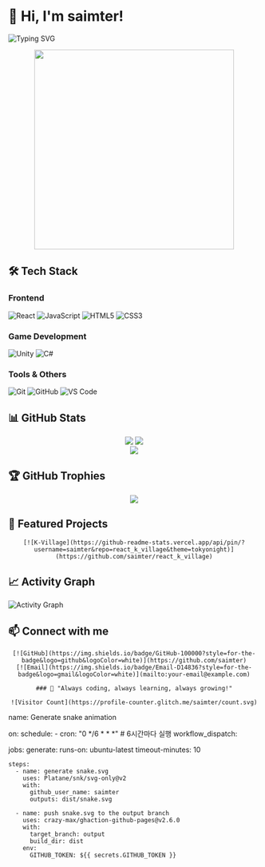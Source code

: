 # 👋 Hi, I'm saimter!

![Typing SVG](https://readme-typing-svg.herokuapp.com/?lines=Welcome+to+my+GitHub+Profile!;Full+Stack+Developer;React+%26+Unity+Enthusiast;Always+learning+new+things&font=Fira%20Code&center=true&width=800&height=50&color=61DAFB)

<div align="center">
    <img src="https://media.giphy.com/media/L1R1tvI9svkIWwpVYr/giphy.gif" width="400" />
</div>

## 🛠️ Tech Stack

### Frontend
![React](https://img.shields.io/badge/React-20232A?style=for-the-badge&logo=react&logoColor=61DAFB)
![JavaScript](https://img.shields.io/badge/JavaScript-F7DF1E?style=for-the-badge&logo=javascript&logoColor=black)
![HTML5](https://img.shields.io/badge/HTML5-E34F26?style=for-the-badge&logo=html5&logoColor=white)
![CSS3](https://img.shields.io/badge/CSS3-1572B6?style=for-the-badge&logo=css3&logoColor=white)

### Game Development
![Unity](https://img.shields.io/badge/Unity-100000?style=for-the-badge&logo=unity&logoColor=white)
![C#](https://img.shields.io/badge/C%23-239120?style=for-the-badge&logo=c-sharp&logoColor=white)

### Tools & Others
![Git](https://img.shields.io/badge/Git-F05032?style=for-the-badge&logo=git&logoColor=white)
![GitHub](https://img.shields.io/badge/GitHub-100000?style=for-the-badge&logo=github&logoColor=white)
![VS Code](https://img.shields.io/badge/VS_Code-0078D4?style=for-the-badge&logo=visual%20studio%20code&logoColor=white)

## 📊 GitHub Stats

<div align="center">
    <img src="https://github-readme-stats.vercel.app/api?username=saimter&show_icons=true&theme=tokyonight&include_all_commits=true&count_private=true" />
    <img src="https://github-readme-stats.vercel.app/api/top-langs/?username=saimter&layout=compact&theme=tokyonight" />
</div>

<div align="center">
    <img src="https://github-readme-streak-stats.herokuapp.com/?user=saimter&theme=tokyonight" />
</div>

## 🏆 GitHub Trophies
<div align="center">
    <img src="https://github-profile-trophy.vercel.app/?username=saimter&theme=onedark&column=7" />
</div>

## 🚀 Featured Projects

<div align="center">

    [![K-Village](https://github-readme-stats.vercel.app/api/pin/?username=saimter&repo=react_k_village&theme=tokyonight)](https://github.com/saimter/react_k_village)

</div>

## 📈 Activity Graph
![Activity Graph](https://github-readme-activity-graph.vercel.app/graph?username=saimter&theme=tokyo-night)

## 📫 Connect with me

<div align="center">

    [![GitHub](https://img.shields.io/badge/GitHub-100000?style=for-the-badge&logo=github&logoColor=white)](https://github.com/saimter)
    [![Email](https://img.shields.io/badge/Email-D14836?style=for-the-badge&logo=gmail&logoColor=white)](mailto:your-email@example.com)

</div>

<div align="center">

    ### 🎯 "Always coding, always learning, always growing!"

    ![Visitor Count](https://profile-counter.glitch.me/saimter/count.svg)

</div>

name: Generate snake animation

on:
  schedule:
    - cron: "0 */6 * * *" # 6시간마다 실행
  workflow_dispatch:

jobs:
  generate:
    runs-on: ubuntu-latest
    timeout-minutes: 10

    steps:
      - name: generate snake.svg
        uses: Platane/snk/svg-only@v2
        with:
          github_user_name: saimter
          outputs: dist/snake.svg

      - name: push snake.svg to the output branch
        uses: crazy-max/ghaction-github-pages@v2.6.0
        with:
          target_branch: output
          build_dir: dist
        env:
          GITHUB_TOKEN: ${{ secrets.GITHUB_TOKEN }}
